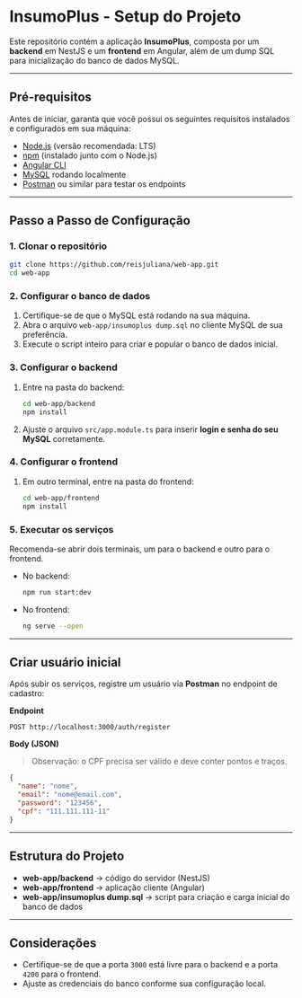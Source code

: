 # InsumoPlus - Setup do Projeto

Este repositório contém a aplicação **InsumoPlus**, composta por um **backend** em NestJS e um **frontend** em Angular, além de um dump SQL para inicialização do banco de dados MySQL.

---

## Pré-requisitos

Antes de iniciar, garanta que você possui os seguintes requisitos instalados e configurados em sua máquina:

- [Node.js](https://nodejs.org/) (versão recomendada: LTS)
- [npm](https://www.npmjs.com/) (instalado junto com o Node.js)
- [Angular CLI](https://angular.io/cli)
- [MySQL](https://dev.mysql.com/downloads/) rodando localmente
- [Postman](https://www.postman.com/) ou similar para testar os endpoints

---

## Passo a Passo de Configuração

### 1. Clonar o repositório

```bash
git clone https://github.com/reisjuliana/web-app.git
cd web-app
```

### 2. Configurar o banco de dados

1. Certifique-se de que o MySQL está rodando na sua máquina.
2. Abra o arquivo `web-app/insumoplus dump.sql` no cliente MySQL de sua preferência.
3. Execute o script inteiro para criar e popular o banco de dados inicial.

### 3. Configurar o backend

1. Entre na pasta do backend:
   ```bash
   cd web-app/backend
   npm install
   ```
2. Ajuste o arquivo `src/app.module.ts` para inserir **login e senha do seu MySQL** corretamente.

### 4. Configurar o frontend

1. Em outro terminal, entre na pasta do frontend:
   ```bash
   cd web-app/frontend
   npm install
   ```

### 5. Executar os serviços

Recomenda-se abrir dois terminais, um para o backend e outro para o frontend.

- No backend:
  ```bash
  npm run start:dev
  ```
- No frontend:
  ```bash
  ng serve --open
  ```

---

## Criar usuário inicial

Após subir os serviços, registre um usuário via **Postman** no endpoint de cadastro:

**Endpoint**

```
POST http://localhost:3000/auth/register
```

**Body (JSON)**

> Observação: o CPF precisa ser válido e deve conter pontos e traços.

```json
{
  "name": "nome",
  "email": "nome@email.com",
  "password": "123456",
  "cpf": "111.111.111-11"
}
```

---

## Estrutura do Projeto

- **web-app/backend** → código do servidor (NestJS)
- **web-app/frontend** → aplicação cliente (Angular)
- **web-app/insumoplus dump.sql** → script para criação e carga inicial do banco de dados

---

## Considerações

- Certifique-se de que a porta `3000` está livre para o backend e a porta `4200` para o frontend.
- Ajuste as credenciais do banco conforme sua configuração local.
